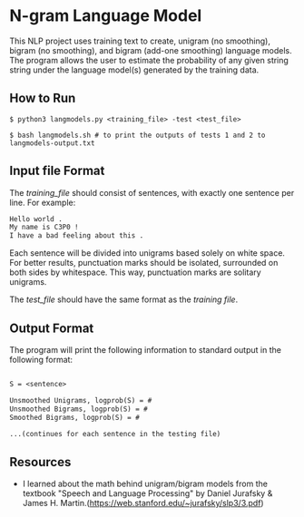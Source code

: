 # N-gram Language Model

This NLP project uses training text to create, unigram (no smoothing), bigram (no smoothing), and bigram (add-one smoothing) language models. The program allows the user to estimate the probability of any given string string under the language model(s) generated by the training data.

## How to Run

```
$ python3 langmodels.py <training_file> -test <test_file>
```

```
$ bash langmodels.sh # to print the outputs of tests 1 and 2 to langmodels-output.txt
```

## Input file Format

The *training_file* should consist of sentences, with exactly one sentence per line. For example:

```txt
Hello world .
My name is C3P0 !
I have a bad feeling about this .
```

Each sentence will be divided into unigrams based solely on white space. For better results, punctuation marks should be isolated, surrounded on both sides by whitespace. This way, punctuation marks are solitary unigrams.

The *test_file* should have the same format as the *training file*.

## Output Format

The program will print the following information to standard output in the following format:
```txt

S = <sentence>

Unsmoothed Unigrams, logprob(S) = #
Unsmoothed Bigrams, logprob(S) = #
Smoothed Bigrams, logprob(S) = #

...(continues for each sentence in the testing file)
```


## Resources

- I learned about the math behind unigram/bigram models from the textbook "Speech and Language Processing" by Daniel Jurafsky & James H. Martin.(https://web.stanford.edu/~jurafsky/slp3/3.pdf)
